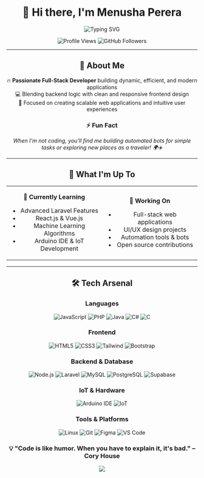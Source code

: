 <div align="center">

# 👋 Hi there, I'm **Menusha Perera**

<img src="https://readme-typing-svg.herokuapp.com?font=Fira+Code&size=22&duration=4000&pause=1000&color=00D4FF&center=true&vCenter=true&width=600&lines=Full+Stack+Developer;UI%2FUX+Designer;AI+%26+ML+Enthusiast;IoT+Enthusiast;" alt="Typing SVG" />

<p align="center">
  <img src="https://komarev.com/ghpvc/?username=menushaperera155&label=Profile%20views&color=0e75b6&style=flat" alt="Profile Views" />
  <img src="https://img.shields.io/github/followers/menushaperera155?label=Followers&style=social" alt="GitHub Followers" />
</p>

</div>

---

<div align="center">

## 🚀 **About Me**

</div>

<div align="center">

🔥 **Passionate Full-Stack Developer** building dynamic, efficient, and modern applications  
💻 Blending backend logic with clean and responsive frontend design  
🎯 Focused on creating scalable web applications and intuitive user experiences  

</div>

<div align="center">

### ⚡ **Fun Fact**
*When I'm not coding, you'll find me building automated bots for simple tasks or exploring new places as a traveler! 🌍✈️*

</div>

---

<div align="center">

## 🎯 **What I'm Up To**

</div>

<table align="center">
<tr>
<td align="center" width="50%">

**🌱 Currently Learning**
- Advanced Laravel Features
- React.js & Vue.js
- Machine Learning Algorithms
- Arduino IDE & IoT Development

</td>
<td align="center" width="50%">

**🔭 Working On**
- Full-stack web applications
- UI/UX design projects
- Automation tools & bots
- Open source contributions

</td>
</tr>
</table>

---

<div align="center">

## 🛠️ **Tech Arsenal**

</div>

<div align="center">

### **Languages**
<p>
  <img src="https://img.shields.io/badge/JavaScript-F7DF1E?style=for-the-badge&logo=javascript&logoColor=black" alt="JavaScript"/>
  <img src="https://img.shields.io/badge/PHP-777BB4?style=for-the-badge&logo=php&logoColor=white" alt="PHP"/>
  <img src="https://img.shields.io/badge/Java-ED8B00?style=for-the-badge&logo=java&logoColor=white" alt="Java"/>
  <img src="https://img.shields.io/badge/C%23-239120?style=for-the-badge&logo=c-sharp&logoColor=white" alt="C#"/>
  <img src="https://img.shields.io/badge/C-00599C?style=for-the-badge&logo=c&logoColor=white" alt="C"/>
</p>

### **Frontend**
<p>
  <img src="https://img.shields.io/badge/HTML5-E34F26?style=for-the-badge&logo=html5&logoColor=white" alt="HTML5"/>
  <img src="https://img.shields.io/badge/CSS3-1572B6?style=for-the-badge&logo=css3&logoColor=white" alt="CSS3"/>
  <img src="https://img.shields.io/badge/Tailwind_CSS-38B2AC?style=for-the-badge&logo=tailwind-css&logoColor=white" alt="Tailwind"/>
  <img src="https://img.shields.io/badge/Bootstrap-563D7C?style=for-the-badge&logo=bootstrap&logoColor=white" alt="Bootstrap"/>
</p>

### **Backend & Database**
<p>
  <img src="https://img.shields.io/badge/Node.js-43853D?style=for-the-badge&logo=node.js&logoColor=white" alt="Node.js"/>
  <img src="https://img.shields.io/badge/Laravel-FF2D20?style=for-the-badge&logo=laravel&logoColor=white" alt="Laravel"/>
  <img src="https://img.shields.io/badge/MySQL-00000F?style=for-the-badge&logo=mysql&logoColor=white" alt="MySQL"/>
  <img src="https://img.shields.io/badge/PostgreSQL-316192?style=for-the-badge&logo=postgresql&logoColor=white" alt="PostgreSQL"/>
  <img src="https://img.shields.io/badge/Supabase-3ECF8E?style=for-the-badge&logo=supabase&logoColor=white" alt="Supabase"/>
</p>

### **IoT & Hardware**
<p>
  <img src="https://img.shields.io/badge/Arduino_IDE-00979D?style=for-the-badge&logo=arduino&logoColor=white" alt="Arduino IDE"/>
  <img src="https://img.shields.io/badge/IoT-FF6B35?style=for-the-badge&logo=internetofthings&logoColor=white" alt="IoT"/>
</p>

### **Tools & Platforms**
<p>
  <img src="https://img.shields.io/badge/Linux-FCC624?style=for-the-badge&logo=linux&logoColor=black" alt="Linux"/>
  <img src="https://img.shields.io/badge/Git-F05032?style=for-the-badge&logo=git&logoColor=white" alt="Git"/>
  <img src="https://img.shields.io/badge/Figma-F24E1E?style=for-the-badge&logo=figma&logoColor=white" alt="Figma"/>
  <img src="https://img.shields.io/badge/VS%20Code-0078d4?style=for-the-badge&logo=visual%20studio%20code&logoColor=white" alt="VS Code"/>
</p>

</div>

<div align="center">

### 💡 **"Code is like humor. When you have to explain it, it's bad."** – Cory House

<img src="https://capsule-render.vercel.app/api?type=waving&color=gradient&height=100&section=footer&width=100%"/>

</div>
